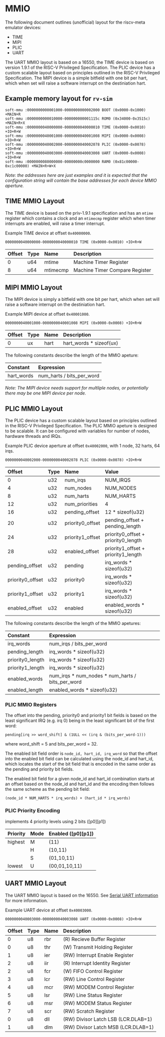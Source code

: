 # MMIO

The following document outlines (unofficial) layout for the riscv-meta
emulator devices:

- TIME
- MIPI
- PLIC
- UART

The UART MMIO layout is based on a 16550, the TIME device is based on
version 1.9.1 of the RISC-V Privileged Specification. The PLIC device
has a custom scalable layout based on principles outlined in the
RISC-V Privileged Specification. The MIPI device is a simple bitfield
with one bit per hart, which when set will raise a software interrupt
on the destiniation hart.

## Example memory layout for `rv-sim`

```
soft-mmu :0000000000001000-0000000000002000 BOOT (0x0000-0x1000) +MAIN+R
soft-mmu :0000000000010000-000000000001115c ROM0 (0x34000-0x3515c) +MAIN+R+X
soft-mmu :0000000040000000-0000000040000010 TIME (0x0000-0x0010) +IO+R+W
soft-mmu :0000000040001000-0000000040001008 MIPI (0x0000-0x0008) +IO+R+W
soft-mmu :0000000040002000-0000000040002078 PLIC (0x0000-0x0078) +IO+R+W
soft-mmu :0000000040003000-0000000040003008 UART (0x0000-0x0008) +IO+R+W
soft-mmu :0000000080000000-00000000c0000000 RAM0 (0x81c00000-0xc1c00000) +MAIN+R+W+X
```

_Note: the addresses here are just examples and it is expected that
the configuration string will contain the base addresses for each
device MMIO aperture._

## TIME MMIO Layout

The TIME device is based on the priv-1.9.1 specification and has
an `mtime` register which contains a clock and an `mtimecmp` register
which when timer interrupts are enabled, will raise a timer interrupt.

Example TIME device at offset `0x40000000`.

`0000000040000000-0000000040000010 TIME (0x0000-0x0010) +IO+R+W`

Offset           | Type | Name             | Description
:--------------- | :--- | :--------------  | :--------------
0                | u64  | mtime            | Machine Timer Register
8                | u64  | mtimecmp         | Machine Timer Compare Register

## MIPI MMIO Layout

The MIPI device is simply a bitfield with one bit per hart, which
when set will raise a software interrupt on the destiniation hart.

Example MIPI device at offset `0x40001000`.

`0000000040001000-0000000040001008 MIPI (0x0000-0x0008) +IO+R+W`

Offset           | Type | Name             | Description
:--------------- | :--- | :--------------  | :--------------
0                | ux   | hart             | hart_words * sizeof(ux)

The following constants describe the length of the MMIO apeture:

Constant         | Expression
:--------------- | :----------------
hart_words       | num_harts / bits_per_word

_Note: The MIPI device needs support for multliple nodes, or
potentially there may be one MIPI device per node._

## PLIC MMIO Layout

The PLIC device has a custom scalable layout based on principles
outlined in the RISC-V Privileged Specification. The PLIC MMIO
apeture is designed to be scalable. It can be configured with
variables for number of nodes, hardware threads and IRQs.

Example PLIC device aperture at offset `0x40002000`, with 1 node,
32 harts, 64 irqs.

`0000000040002000-0000000040002078 PLIC (0x0000-0x0078) +IO+R+W`

Offset           | Type | Name             | Value
:--------------- | :--- | :--------------  | :-----
0                | u32  | num_irqs         | NUM_IRQS
4                | u32  | num_nodes        | NUM_NODES
8                | u32  | num_harts        | NUM_HARTS
12               | u32  | num_priorities   | 4
16               | u32  | pending_offset   | 12 * sizeof(u32)
20               | u32  | priority0_offset | pending_offset + pending_length
24               | u32  | priority1_offset | priority0_offset + priority0_length
28               | u32  | enabled_offset   | priority1_offset + priority1_length
pending_offset   | u32  | pending          | irq_words * sizeof(u32)
priority0_offset | u32  | priority0        | irq_words * sizeof(u32)
priority1_offset | u32  | priority1        | irq_words * sizeof(u32)
enabled_offset   | u32  | enabled          | enabled_words * sizeof(u32)

The following constants describe the length of the MMIO apetures:

Constant         | Expression
:--------------- | :----------------
irq_words        | num_irqs / bits_per_word
pending_length   | irq_words * sizeof(u32)
priority0_length | irq_words * sizeof(u32)
priority1_length | irq_words * sizeof(u32)
enabled_words    | num_irqs * num_nodes * num_harts / bits_per_word
enabled_length   | enabled_words * sizeof(u32)

### PLIC MMIO Registers

The offset into the pending, priority0 and priority1 bit fields
is based on the least significant IRQ (e.g. irq 0) being in the
least significant bit of the first word:

	pending[irq >> word_shift] & (1ULL << (irq & (bits_per_word-1)))

where word_shift = 5 and bits_per_word = 32.

The enabled bit field order is `node_id, hart_id, irq_word` so that
the offset into the enabled bit field can be calculated using the
node_id and hart_id, which locates the start of the bit field that
is encoded in the same order as the pending and priority bit fields.

The enabled bit field for a given node_id and hart_id combination
starts at an offset based on the node_id and hart_id and the
encoding then follows the same scheme as the pending bit field:

	(node_id * NUM_HARTS * irq_words) + (hart_id * irq_words)

### PLIC Priority Encoding

implements 4 priority levels using 2 bits ([p0][p1])

Priority | Mode | Enabled ([p0][p1])
:------  | ---- | :------
highest  | M    | (11)
         | H    | (10,11)
         | S    | (01,10,11)
lowest   | U    | (00,01,10,11)

## UART MMIO Layout

The UART MMIO layout is based on the 16550. See
[Serial UART information](https://www.lammertbies.nl/comm/info/serial-uart.html)
for more information.

Example UART device at offset `0x40003000`.

`0000000040003000-0000000040003008 UART (0x0000-0x0008) +IO+R+W`

Offset           | Type | Name             | Description
:--------------- | :--- | :--------------  | :--------------
0                | u8   | rbr              | (R) Recieve Buffer Register
0                | u8   | thr              | (W) Transmit Holding Register
1                | u8   | ier              | (RW) Interrupt Enable Register
2                | u8   | iir              | (R) Interrupt Identity Register
2                | u8   | fcr              | (W) FIFO Control Register
3                | u8   | lcr              | (RW) Line Control Register
4                | u8   | mcr              | (RW) MODEM Control Register
5                | u8   | lsr              | (RW) Line Status Register
6                | u8   | msr              | (RW) MODEM Status Register
7                | u8   | scr              | (RW) Scratch Register
0                | u8   | dll              | (RW) Divisor Latch LSB (LCR.DLAB=1)
1                | u8   | dlm              | (RW) Divisor Latch MSB (LCR.DLAB=1)
